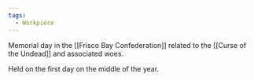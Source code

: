 ```yaml
---
tags:
  - Workpiece
---
```

Memorial day in the [[Frisco Bay Confederation]] related to the [[Curse of the Undead]] and associated woes.

Held on the first day on the middle of the year.